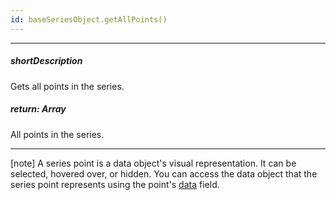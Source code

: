```yaml
---
id: baseSeriesObject.getAllPoints()
---
```

---
##### shortDescription
Gets all points in the series.

##### return: Array<basePointObject>
All points in the series.

---
[note] A series point is a data object's visual representation. It can be selected, hovered over, or hidden. You can access the data object that the series point represents using the point's [data](/api-reference/10%20UI%20Components/BaseChart/7%20Chart%20Elements/Point/2%20Fields/data.md '{basewidgetpath}/Chart_Elements/Point/Fields/#data') field.